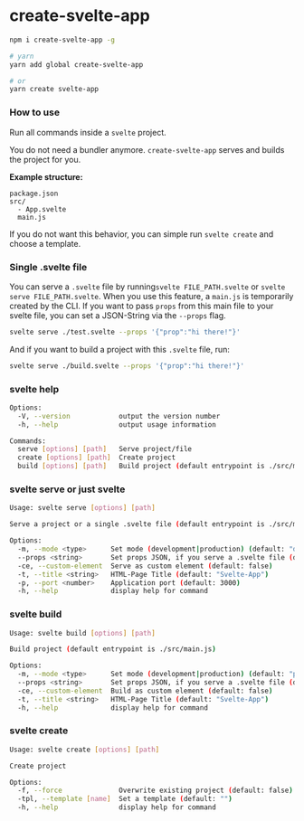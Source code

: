 # create-svelte-app

```bash
npm i create-svelte-app -g

# yarn
yarn add global create-svelte-app

# or
yarn create svelte-app
```

### How to use

Run all commands inside a `svelte` project.

You do not need a bundler anymore. `create-svelte-app` serves and builds the project for you.

**Example structure:**

```
package.json
src/
  - App.svelte
  main.js
```

If you do not want this behavior, you can simple run `svelte create` and choose a template.

### Single .svelte file

You can serve a `.svelte` file by running`svelte FILE_PATH.svelte` or `svelte serve FILE_PATH.svelte`. When you use this feature, a `main.js` is temporarily created by the CLI. If you want to pass `props` from this main file to your svelte file, you can set a JSON-String via the `--props` flag.

```bash
svelte serve ./test.svelte --props '{"prop":"hi there!"}'
```

And if you want to build a project with this `.svelte` file, run:

```bash
svelte serve ./build.svelte --props '{"prop":"hi there!"}'
```

### svelte help

```bash
Options:
  -V, --version            output the version number
  -h, --help               output usage information

Commands:
  serve [options] [path]   Serve project/file
  create [options] [path]  Create project
  build [options] [path]   Build project (default entrypoint is ./src/main.js
```

### svelte serve or just svelte

```bash
Usage: svelte serve [options] [path]

Serve a project or a single .svelte file (default entrypoint is ./src/main.js)

Options:
  -m, --mode <type>      Set mode (development|production) (default: "development")
  --props <string>       Set props JSON, if you serve a .svelte file (default: "{}")
  -ce, --custom-element  Serve as custom element (default: false)
  -t, --title <string>   HTML-Page Title (default: "Svelte-App")
  -p, --port <number>    Application port (default: 3000)
  -h, --help             display help for command
```

### svelte build

```bash
Usage: svelte build [options] [path]

Build project (default entrypoint is ./src/main.js)

Options:
  -m, --mode <type>      Set mode (development|production) (default: "production")
  --props <string>       Set props JSON, if you serve a .svelte file (default: "{}")
  -ce, --custom-element  Build as custom element (default: false)
  -t, --title <string>   HTML-Page Title (default: "Svelte-App")
  -h, --help             display help for command
```

### svelte create

```bash
Usage: svelte create [options] [path]

Create project

Options:
  -f, --force              Overwrite existing project (default: false)
  -tpl, --template [name]  Set a template (default: "")
  -h, --help               display help for command
```
